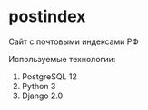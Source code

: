 # postindex
Сайт с почтовыми индексами РФ

Используемые технологии:

1. PostgreSQL 12<br>
2. Python 3
3. Django 2.0
